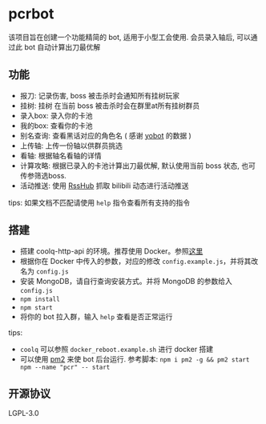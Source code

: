 # pcrbot
该项目旨在创建一个功能精简的 bot, 适用于小型工会使用.
会员录入轴后, 可以通过此 bot 自动计算出刀最优解

## 功能
- 报刀: 记录伤害, boss 被击杀时会通知所有挂树玩家
- 挂树: 挂树 在当前 boss 被击杀时会在群里at所有挂树群员
- 录入box: 录入你的卡池
- 我的box: 查看你的卡池
- 别名查询: 查看黑话对应的角色名 ( 感谢 [yobot](https://github.com/yuudi/yobot) 的数据 )
- 上传轴: 上传一份轴以供群员挑选
- 看轴: 根据轴名看轴的详情
- 计算攻略: 根据已录入的卡池计算出刀最优解, 默认使用当前 boss 状态, 也可传参筛选boss.
- 活动推送: 使用 [RssHub](https://github.com/DIYgod/RSSHub) 抓取 bilibili 动态进行活动推送

tips: 如果文档不匹配请使用 `help` 指令查看所有支持的指令

## 搭建
- 搭建 coolq-http-api 的环境。推荐使用 Docker。参照[这里](https://cqhttp.cc/docs/4.10/#/Docker)
- 根据你在 Docker 中传入的参数，对应的修改 `config.example.js`，并将其改名为 `config.js`
- 安装 MongoDB，请自行查询安装方式。并将 MongoDB 的参数给入 `config.js`
- `npm install`
- `npm start`
- 将你的 bot 拉入群，输入 `help` 查看是否正常运行

tips: 
- `coolq` 可以参照 `docker_reboot.example.sh` 进行 docker 搭建
- 可以使用 [pm2](https://github.com/Unitech/pm2) 来使 bot 后台运行. 参考脚本: `npm i pm2 -g && pm2 start npm --name "pcr" -- start`

## 开源协议
LGPL-3.0